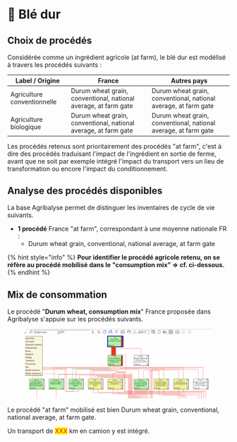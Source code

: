 # 🌾 Blé dur

## Choix de procédés

Considérée comme un ingrédient agricole (at farm), le blé dur est modélisé à travers les procédés suivants :&#x20;

| Label / Origine             | France                                                          | Autres pays                                                     |
| --------------------------- | --------------------------------------------------------------- | --------------------------------------------------------------- |
| Agriculture conventionnelle | Durum wheat grain, conventional, national average, at farm gate | Durum wheat grain, conventional, national average, at farm gate |
| Agriculture biologique      | Durum wheat grain, conventional, national average, at farm gate | Durum wheat grain, conventional, national average, at farm gate |

Les procédés retenus sont prioritairement des procédés "at farm", c'est à dire des procédés traduisant l'impact de l'ingrédient en sortie de ferme, avant que ne soit par exemple intégré l'impact du transport vers un lieu de transformation ou encore l'impact du conditionnement.

## Analyse des procédés disponibles

La base Agribalyse permet de distinguer les inventaires de cycle de vie suivants.&#x20;

* **1 procédé** France "at farm", correspondant à une moyenne nationale FR :&#x20;
  * Durum wheat grain, conventional, national average, at farm gate



{% hint style="info" %}
**Pour identifier le procédé agricole retenu, on se réfère au procédé mobilisé dans le "consumption mix" => cf. ci-dessous.**
{% endhint %}

## Mix de consommation

Le procédé "**Durum wheat, consumption mix**" France proposée dans Agribalyse s'appuie sur les procédés suivants.

<figure><img src="../../.gitbook/assets/ble dur.png" alt=""><figcaption></figcaption></figure>

Le procédé "at farm" mobilisé est bien Durum wheat grain, conventional, national average, at farm gate.

Un transport de <mark style="color:red;">XXX</mark> km en camion y est intégré.
